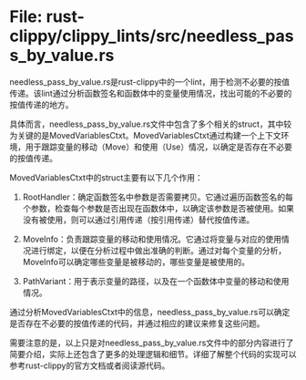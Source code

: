 # File: rust-clippy/clippy_lints/src/needless_pass_by_value.rs

needless_pass_by_value.rs是rust-clippy中的一个lint，用于检测不必要的按值传递。该lint通过分析函数签名和函数体中的变量使用情况，找出可能的不必要的按值传递的地方。

具体而言，needless_pass_by_value.rs文件中包含了多个相关的struct，其中较为关键的是MovedVariablesCtxt。MovedVariablesCtxt通过构建一个上下文环境，用于跟踪变量的移动（Move）和使用（Use）情况，以确定是否存在不必要的按值传递。

MovedVariablesCtxt中的struct主要有以下几个作用：

1. RootHandler：确定函数签名中参数是否需要拷贝。它通过遍历函数签名的每个参数，检查每个参数是否出现在函数体中，以确定该参数是否被使用。如果没有被使用，则可以通过引用传递（按引用传递）替代按值传递。

2. MoveInfo：负责跟踪变量的移动和使用情况。它通过将变量与对应的使用情况进行绑定，以便在分析过程中做出准确的判断。通过对每个变量的分析，MoveInfo可以确定哪些变量是被移动的，哪些变量是被使用的。

3. PathVariant：用于表示变量的路径，以及在一个函数体中变量的移动和使用情况。

通过分析MovedVariablesCtxt中的信息，needless_pass_by_value.rs可以确定是否存在不必要的按值传递的代码，并通过相应的建议来修复这些问题。

需要注意的是，以上只是对needless_pass_by_value.rs文件中的部分内容进行了简要介绍，实际上还包含了更多的处理逻辑和细节。详细了解整个代码的实现可以参考rust-clippy的官方文档或者阅读源代码。

